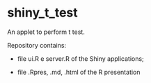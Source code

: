shiny_t_test
============

An applet to perform t test.


Repository contains:

- file ui.R e server.R of the Shiny applications;

- file .Rpres, .md, .html of the R presentation


